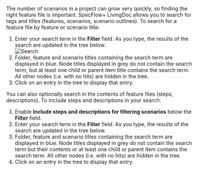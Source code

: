 The number of scenarios in a project can grow very quickly, so finding the right feature file is important. SpecFlow+ LivingDoc allows you to search for tags and titles (features, scenarios, scenario outlines). 
To search for a feature file by feature or scenario title:  

1. Enter your search term in the **Filter** field. As you type, the results of the search are updated in the tree below.  
  ![Search](http://www.specflow.org/screenshots/Search.png)
1. Folder, feature and scenario titles containing the search term are displayed in blue. Node titles displayed in grey do not contain the search term, but at least one child or parent item title contains the search term. All other nodes (i.e. with no hits) are hidden in the tree.
1. Click on an entry in the tree to display that entry.

You can also optionally search in the contents of feature files (steps, descriptions).
To include steps and descriptions in your search:  

1. Enable **Include steps and descriptions for filtering scenarios** below the **Filter** field.
1. Enter your search term in the **Filter** field. As you type, the results of the search are updated in the tree below.
1. Folder, feature and scenario titles containing the search term are displayed in blue. Node titles displayed in grey do not contain the search term but their contents or at least one child or parent item contains the search term. All other nodes (i.e. with no hits) are hidden in the tree.
1. Click on an entry in the tree to display that entry.